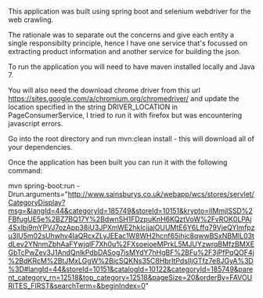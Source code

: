 This application was built using spring boot and selenium webdriver for the web crawling. 

The rationale was to separate out the concerns and give each entity a single responsibilty principle, hence I have one service that's focussed on extracting product information and another service for building the json. 

To run the application you will need to have maven installed locally and Java 7.

You will also need the download chrome driver from this url https://sites.google.com/a/chromium.org/chromedriver/ and update the location specified in the string DRIVER_LOCATION in PageConsumerService, I tried to run it with firefox but was encountering javascript errors. 

Go into the root directory and run mvn:clean install - this will download all of your dependencies. 

Once the application has been built you can run it with the following command: 

mvn spring-boot:run -Drun.arguments="http://www.sainsburys.co.uk/webapp/wcs/stores/servlet/CategoryDisplay?msg=&langId=44&categoryId=185749&storeId=10151&krypto=lIMmjlSSD%2FBfugUE5e%2BZ7BQ17Y%2BdwnSH1FDzpuKnH6KQztVoW%2FvROK0LPAj4Sxlbi9mYPVJ7ozApp38iU3JPXmWE2hklcjjajOUUMtE6Y6Lffq79VjeQYlmfpzu3lU5m02sUhwhv4IaQRcxZLyJEEac1W8WH2hcnf65ihjc8qwwBSxNBMlL03tdLev2YNnmZbhAaFYwjqlF7Xh0u%2FXsoeioeMPrkL5MJUYzwrqBMfzBMXEGbTcPwZev3J1AndQnlkPdbDASog7isMYdY7hHgBF%2BFu%2F3jPfPqQOF4j%2BdKRcM%2BtJMxLGgW%2BicSQKNs35C8HbrItPdsIljGTfz7e8JGyA%3D%3D#langId=44&storeId=10151&catalogId=10122&categoryId=185749&parent_category_rn=12518&top_category=12518&pageSize=20&orderBy=FAVOURITES_FIRST&searchTerm=&beginIndex=0"
